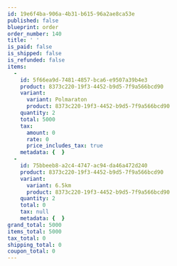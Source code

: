 ```yaml
---
id: 19e6f4ba-906a-4b31-b615-96a2ae8ca53e
published: false
blueprint: order
order_number: 140
title: ' '
is_paid: false
is_shipped: false
is_refunded: false
items:
  -
    id: 5f66ea9d-7481-4857-bca6-e9507a39b4e3
    product: 8373c220-19f3-4452-b9d5-7f9a566bcd90
    variant:
      variant: Polmaraton
      product: 8373c220-19f3-4452-b9d5-7f9a566bcd90
    quantity: 2
    total: 5000
    tax:
      amount: 0
      rate: 0
      price_includes_tax: true
    metadata: {  }
  -
    id: 75bbeeb8-a2c4-4747-ac94-da46a472d240
    product: 8373c220-19f3-4452-b9d5-7f9a566bcd90
    variant:
      variant: 6.5km
      product: 8373c220-19f3-4452-b9d5-7f9a566bcd90
    quantity: 2
    total: 0
    tax: null
    metadata: {  }
grand_total: 5000
items_total: 5000
tax_total: 0
shipping_total: 0
coupon_total: 0
---
```

